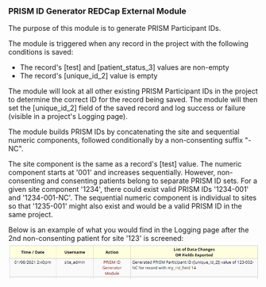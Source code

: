 ### PRISM ID Generator REDCap External Module
The purpose of this module is to generate PRISM Participant IDs.

The module is triggered when any record in the project with the following conditions is saved:
* The record's [test] and [patient_status_3] values are non-empty
* The record's [unique_id_2] value is empty

The module will look at all other existing PRISM Participant IDs in the project to determine the correct ID for the record being saved. The module will then set the [unique_id_2] field of the saved record and log success or failure (visible in a project's Logging page).

The module builds PRISM IDs by concatenating the site and sequential numeric components, followed conditionally by a non-consenting suffix "-NC".

The site component is the same as a record's [test] value.
The numeric component starts at '001' and increases sequentially. However, non-consenting and consenting patients belong to separate PRISM ID sets. For a given site component '1234', there could exist valid PRISM IDs '1234-001' and '1234-001-NC'. The sequential numeric component is individual to sites so that '1235-001' might also exist and would be a valid PRISM ID in the same project.

Below is an example of what you would find in the Logging page after the 2nd non-consenting patient for site '123' is screened:
![2nd non-consenting patient ID generated](/docs/log_example_1.PNG)